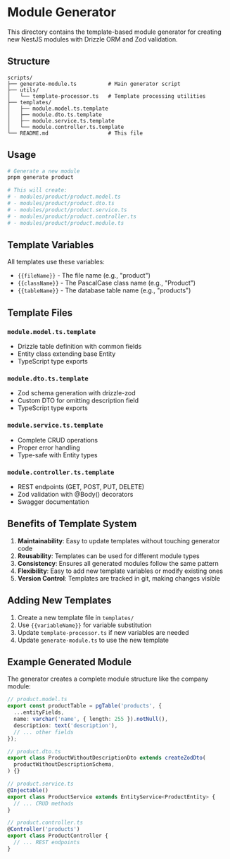 # Module Generator

This directory contains the template-based module generator for creating new NestJS modules with Drizzle ORM and Zod validation.

## Structure

```
scripts/
├── generate-module.ts          # Main generator script
├── utils/
│   └── template-processor.ts   # Template processing utilities
├── templates/
│   ├── module.model.ts.template
│   ├── module.dto.ts.template
│   ├── module.service.ts.template
│   └── module.controller.ts.template
└── README.md                   # This file
```

## Usage

```bash
# Generate a new module
pnpm generate product

# This will create:
# - modules/product/product.model.ts
# - modules/product/product.dto.ts
# - modules/product/product.service.ts
# - modules/product/product.controller.ts
# - modules/product/product.module.ts
```

## Template Variables

All templates use these variables:

- `{{fileName}}` - The file name (e.g., "product")
- `{{className}}` - The PascalCase class name (e.g., "Product")
- `{{tableName}}` - The database table name (e.g., "products")

## Template Files

### `module.model.ts.template`

- Drizzle table definition with common fields
- Entity class extending base Entity
- TypeScript type exports

### `module.dto.ts.template`

- Zod schema generation with drizzle-zod
- Custom DTO for omitting description field
- TypeScript type exports

### `module.service.ts.template`

- Complete CRUD operations
- Proper error handling
- Type-safe with Entity types

### `module.controller.ts.template`

- REST endpoints (GET, POST, PUT, DELETE)
- Zod validation with @Body() decorators
- Swagger documentation

## Benefits of Template System

1. **Maintainability**: Easy to update templates without touching generator code
2. **Reusability**: Templates can be used for different module types
3. **Consistency**: Ensures all generated modules follow the same pattern
4. **Flexibility**: Easy to add new template variables or modify existing ones
5. **Version Control**: Templates are tracked in git, making changes visible

## Adding New Templates

1. Create a new template file in `templates/`
2. Use `{{variableName}}` for variable substitution
3. Update `template-processor.ts` if new variables are needed
4. Update `generate-module.ts` to use the new template

## Example Generated Module

The generator creates a complete module structure like the company module:

```typescript
// product.model.ts
export const productTable = pgTable('products', {
  ...entityFields,
  name: varchar('name', { length: 255 }).notNull(),
  description: text('description'),
  // ... other fields
});

// product.dto.ts
export class ProductWithoutDescriptionDto extends createZodDto(
  productWithoutDescriptionSchema,
) {}

// product.service.ts
@Injectable()
export class ProductService extends EntityService<ProductEntity> {
  // ... CRUD methods
}

// product.controller.ts
@Controller('products')
export class ProductController {
  // ... REST endpoints
}
```
